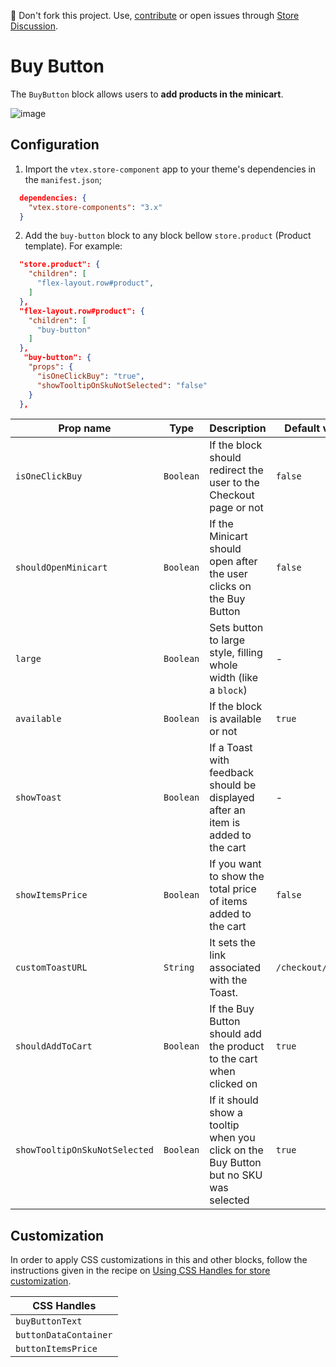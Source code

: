 📢 Don't fork this project. Use, [contribute](https://github.com/vtex-apps/awesome-io#contributing) or open issues through [Store Discussion](https://github.com/vtex-apps/store-discussion).

# Buy Button

The `BuyButton` block allows users to **add products in the minicart**.

![image](https://user-images.githubusercontent.com/284515/70233985-69e13700-173e-11ea-91f7-6675a6a0e73b.png)

## Configuration

1. Import the `vtex.store-component` app to your theme's dependencies in the `manifest.json`;

```json
  dependencies: {
    "vtex.store-components": "3.x"
  }
```

2. Add the `buy-button` block to any block bellow `store.product` (Product template). For example:

```json
  "store.product": {
    "children": [
      "flex-layout.row#product",
    ]
  },
  "flex-layout.row#product": {
    "children": [
      "buy-button"
    ]
  },
   "buy-button": {
    "props": {
      "isOneClickBuy": "true",
      "showTooltipOnSkuNotSelected": "false"
    }
  },
```

| Prop name            | Type      | Description                                                                      | Default value      |
| -------------------- | --------- | -------------------------------------------------------------------------------- | ------------------ |
| `isOneClickBuy`      | `Boolean` | If the block should redirect the user to the Checkout page or not                                      | `false`              |
| `shouldOpenMinicart` | `Boolean` | If the Minicart should open after the user clicks on the Buy Button                               | `false`              |
| `large`              | `Boolean` | Sets button to large style, filling whole width (like a `block`)                 | -                  |
| `available`          | `Boolean` | If the block is available or not                                                 | `true`               |
| `showToast`          | `Boolean` | If a Toast with feedback should be displayed after an item is added to the cart       | -                  |
| `showItemsPrice`     | `Boolean` | If you want to show the total price of items added to the cart                 | `false`              |
| `customToastURL`     | `String`  | It sets the link associated with the Toast. | `/checkout/#/cart` |
| `shouldAddToCart`    | `Boolean` | If the Buy Button should add the product to the cart when clicked on                                            | `true`          |
| `showTooltipOnSkuNotSelected` | `Boolean` | If it should show a tooltip when you click on the Buy Button but no SKU was selected | `true` |

## Customization

In order to apply CSS customizations in this and other blocks, follow the instructions given in the recipe on [Using CSS Handles for store customization](https://vtex.io/docs/recipes/style/using-css-handles-for-store-customization).

| CSS Handles |
| --- |
| `buyButtonText`       |
| `buttonDataContainer` |
| `buttonItemsPrice`    |
